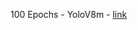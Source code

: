 100 Epochs - YoloV8m - [link](https://powerkraft.s3.ap-south-1.amazonaws.com/ML/Trained_Data_100.pt)
